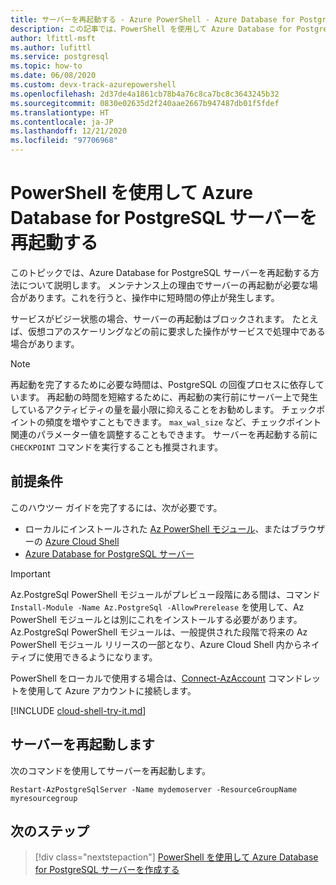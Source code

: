 ```yaml
---
title: サーバーを再起動する - Azure PowerShell - Azure Database for PostgreSQL
description: この記事では、PowerShell を使用して Azure Database for PostgreSQL サーバーを再起動する方法について説明します。
author: lfittl-msft
ms.author: lufittl
ms.service: postgresql
ms.topic: how-to
ms.date: 06/08/2020
ms.custom: devx-track-azurepowershell
ms.openlocfilehash: 2d37de4a1861cb78b4a76c8ca7bc8c3643245b32
ms.sourcegitcommit: 0830e02635d2f240aae2667b947487db01f5fdef
ms.translationtype: HT
ms.contentlocale: ja-JP
ms.lasthandoff: 12/21/2020
ms.locfileid: "97706968"
---
```

# <a name="restart-azure-database-for-postgresql-server-using-powershell"></a>PowerShell を使用して Azure Database for PostgreSQL サーバーを再起動する

このトピックでは、Azure Database for PostgreSQL サーバーを再起動する方法について説明します。 メンテナンス上の理由でサーバーの再起動が必要な場合があります。これを行うと、操作中に短時間の停止が発生します。

サービスがビジー状態の場合、サーバーの再起動はブロックされます。 たとえば、仮想コアのスケーリングなどの前に要求した操作がサービスで処理中である場合があります。

> [!NOTE] 
> 再起動を完了するために必要な時間は、PostgreSQL の回復プロセスに依存しています。 再起動の時間を短縮するために、再起動の実行前にサーバー上で発生しているアクティビティの量を最小限に抑えることをお勧めします。 チェックポイントの頻度を増やすこともできます。 `max_wal_size` など、チェックポイント関連のパラメーター値を調整することもできます。 サーバーを再起動する前に `CHECKPOINT` コマンドを実行することも推奨されます。

## <a name="prerequisites"></a>前提条件

このハウツー ガイドを完了するには、次が必要です。

- ローカルにインストールされた [Az PowerShell モジュール](/powershell/azure/install-az-ps)、またはブラウザーの [Azure Cloud Shell](https://shell.azure.com/)
- [Azure Database for PostgreSQL サーバー](quickstart-create-postgresql-server-database-using-azure-powershell.md)

> [!IMPORTANT]
> Az.PostgreSql PowerShell モジュールがプレビュー段階にある間は、コマンド `Install-Module -Name Az.PostgreSql -AllowPrerelease` を使用して、Az PowerShell モジュールとは別にこれをインストールする必要があります。
> Az.PostgreSql PowerShell モジュールは、一般提供された段階で将来の Az PowerShell モジュール リリースの一部となり、Azure Cloud Shell 内からネイティブに使用できるようになります。

PowerShell をローカルで使用する場合は、[Connect-AzAccount](/powershell/module/az.accounts/connect-azaccount) コマンドレットを使用して Azure アカウントに接続します。

[!INCLUDE [cloud-shell-try-it.md](../../includes/cloud-shell-try-it.md)]

## <a name="restart-the-server"></a>サーバーを再起動します

次のコマンドを使用してサーバーを再起動します。

```azurepowershell-interactive
Restart-AzPostgreSqlServer -Name mydemoserver -ResourceGroupName myresourcegroup
```

## <a name="next-steps"></a>次のステップ

> [!div class="nextstepaction"]
> [PowerShell を使用して Azure Database for PostgreSQL サーバーを作成する](quickstart-create-postgresql-server-database-using-azure-powershell.md)